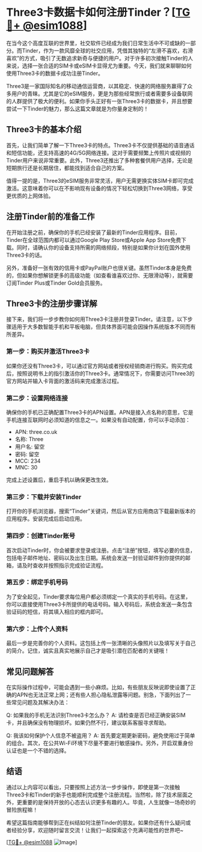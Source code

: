 # Three3卡数据卡如何注册Tinder？[[TG💪+ @esim1088](https://t.me/s/esim1088)]

在当今这个高度互联的世界里，社交软件已经成为我们日常生活中不可或缺的一部分。而Tinder，作为一款风靡全球的社交应用，凭借其独特的“左滑不喜欢，右滑喜欢”的方式，吸引了无数追求新奇与便捷的用户。对于许多初次接触Tinder的人来说，选择一张合适的SIM卡或eSIM卡显得尤为重要。今天，我们就来聊聊如何使用Three3卡的数据卡成功注册Tinder。

Three3是一家国际知名的移动通信运营商，以其稳定、快速的网络服务赢得了众多用户的青睐。尤其是它的eSIM服务，更是为那些经常旅行或者需要多设备联网的人群提供了极大的便利。如果你手头正好有一张Three3卡的数据卡，并且想要尝试一下Tinder的魅力，那么这篇文章就是为你量身定制的！

## Three3卡的基本介绍

首先，让我们简单了解一下Three3卡的特点。Three3卡不仅提供基础的语音通话和短信功能，还支持高速的4G/5G网络连接。这对于需要频繁上传照片或视频的Tinder用户来说非常重要。此外，Three3还推出了多种套餐供用户选择，无论是短期旅行还是长期居住，都能找到适合自己的方案。

值得一提的是，Three3的eSIM服务非常灵活，用户无需更换实体SIM卡即可完成激活。这意味着你可以在不影响现有设备的情况下轻松切换到Three3网络，享受更优质的上网体验。

## 注册Tinder前的准备工作

在开始注册之前，确保你的手机已经安装了最新的Tinder应用程序。目前，Tinder在全球范围内都可以通过Google Play Store或Apple App Store免费下载。同时，请确认你的设备支持所需的网络频段，特别是如果你计划在国外使用Three3卡的话。

另外，准备好一张有效的信用卡或PayPal账户也很关键。虽然Tinder本身是免费的，但如果你想解锁更多的高级功能（如查看谁喜欢过你、无限滑动等），就需要订阅Tinder Plus或Tinder Gold会员服务。

## Three3卡的注册步骤详解

接下来，我们将一步步教你如何用Three3卡注册并登录Tinder。请注意，以下步骤适用于大多数智能手机和平板电脑，但具体界面可能会因操作系统版本不同而有所差异。

### 第一步：购买并激活Three3卡

如果你还没有Three3卡，可以通过官方网站或者授权经销商进行购买。购买完成后，按照说明书上的指引激活你的Three3卡。通常情况下，你需要访问Three3的官方网站并输入卡背面的激活码来完成激活过程。

### 第二步：设置网络连接

确保你的手机已正确配置Three3卡的APN设置。APN是接入点名称的意思，它是手机连接互联网时必须知道的信息之一。如果没有自动配置，你可以手动添加：

- APN: three.co.uk  
- 名称: Three  
- 用户名: 留空  
- 密码: 留空  
- MCC: 234  
- MNC: 30  

完成上述设置后，重启手机以确保更改生效。

### 第三步：下载并安装Tinder

打开你的手机浏览器，搜索“Tinder”关键词，然后从官方应用商店下载最新版本的应用程序。安装完成后启动应用。

### 第四步：创建Tinder账号

首次启动Tinder时，你会被要求登录或注册。点击“注册”按钮，填写必要的信息，包括电子邮件地址、密码以及出生日期。系统会发送一封验证邮件到你提供的邮箱，请及时查收并按照指示完成验证流程。

### 第五步：绑定手机号码

为了安全起见，Tinder要求每位用户都必须绑定一个真实的手机号码。在这里，你可以直接使用Three3卡所提供的电话号码。输入号码后，系统会发送一条包含验证码的短信，将其填入相应的框内即可。

### 第六步：上传个人资料

最后一步是完善你的个人资料。这包括上传一张清晰的头像照片以及填写关于自己的简介。记住，诚实且真实地展示自己才是吸引潜在匹配者的关键哦！

## 常见问题解答

在实际操作过程中，可能会遇到一些小麻烦。比如，有些朋友反映说即使设置了正确的APN也无法正常上网；还有些人担心隐私泄露等问题。别急，下面列出了一些常见问题及其解决办法：

Q: 如果我的手机无法识别Three3卡怎么办？
A: 请检查是否已经正确安装SIM卡，并且确保没有物理损坏。如果仍然不行，建议联系客服寻求帮助。

Q: 我该如何保护个人信息不被盗用？
A: 首先要定期更新密码，避免使用过于简单的组合。其次，在公共Wi-Fi环境下尽量不要进行敏感操作。另外，开启双重身份认证也是一个不错的选择。

## 结语

通过以上内容可以看出，只要按照上述方法一步步操作，即使是第一次接触Three3卡和Tinder的新手也能顺利完成整个注册流程。当然啦，除了技术层面之外，更重要的是保持开放的心态去认识更多有趣的人。毕竟，人生就像一场奇妙的冒险旅程嘛！

希望这篇指南能够帮到正在纠结如何注册Tinder的朋友。如果你还有什么疑问或者经验分享，欢迎随时留言交流！让我们一起探索这个充满可能性的世界吧~

[[TG💪+ @esim1088](https://t.me/s/esim1088) ![Image](https://i.postimg.cc/4NQfJmqS/Snipaste-2025-05-13-00-14-12.png)]